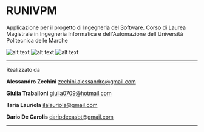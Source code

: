 # RUNIVPM
Applicazione per il progetto di Ingegneria del Software. Corso di Laurea Magistrale in Ingegneria Informatica e dell'Automazione dell'Università Politecnica delle Marche

![alt text](https://image.ibb.co/irdx5e/slide_Github_page_001.jpg)
![alt text](https://image.ibb.co/eybTBK/slide_Github_page_002.jpg)
![alt text](https://image.ibb.co/ctbTBK/slide_Github_page_003.jpg)

***

Realizzato da

**Alessandro Zechini**  zechini.alessandro@gmail.com

**Giulia Traballoni**   giulia0709@hotmail.com

**Ilaria Lauriola**     ilalauriola@gmail.com

**Dario De Carolis**    dariodecasbt@gmail.com

***
